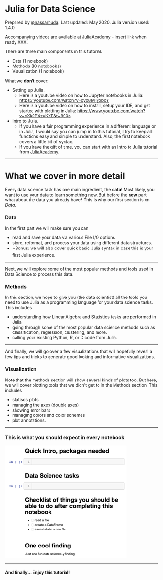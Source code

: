 # Julia for Data Science
Prepared by [@nassarhuda](https://github.com/nassarhuda). Last updated: May 2020. Julia version used: 1.4.0

Accompanying videos are available at JuliaAcademy - insert link when ready XXX.

There are three main components in this tutorial.
- Data (1 notebook)
- Methods (10 notebooks)
- Visualization (1 notebook)

What we **don't** cover:
- Setting up Julia.
    - Here is a youtube video on how to Jupyter notebooks in Julia: https://youtube.com/watch?v=oyx8M1yoboY
    - Here is a youtube video on how to install, setup your IDE, and get started with plotting in Julia: https://www.youtube.com/watch?v=eXk9PXzuKXE&t=890s
- Intro to Julia.
    - If you have a fair programming experience in a different language or in Julia, I would say you can jump in to this tutorial, I try to keep all functions easy and simple to understand. Also, the first notebook covers a little bit of syntax.
    - If you have the gift of time, you can start with an Intro to Julia tutorial from [JuliaAcademy](https://juliaacademy.com/p/intro-to-julia).

----------------------------
# What we cover in more detail

Every data science task has one main ingredient, the **data**! Most likely, you want to use your data to learn something new. But before the **new** part, what about the data you already have? This is why our first section is on _Data_.  

### Data
In the first part we will make sure you can
- read and save your data via various File I/O options
- store, reformat, and process your data using different data structures.
- ⭐Bonus: we will also cover quick basic Julia syntax in case this is your first Julia experience.

---

Next, we will explore some of the most popular methods and tools used in Data Science to process this data.
### Methods
In this section, we hope to give you (the data scientist) all the tools you need to use Julia as a programming language for your data science tasks. This includes
- understanding how Linear Algebra and Statistics tasks are performed in Julia
- going through some of the most popular data science methods such as classification, regression, clustering, and more.
- calling your existing Python, R, or C code from Julia.
-----
And finally, we will go over a few visualizations that will hopefully reveal a few tips and tricks to generate good looking and informative visualizations.
### Visualization
Note that the methods section will show several kinds of plots too. But here, we will cover plotting tools that we didn't get to in the Methods section. This includes
- statiscs plots
- managing the axes (double axes)
- showing error bars
- managing colors and color schemes
- plot annotations.

--------
### This is what you should expect in every notebook
<img src="data/format.png" width="400">

-----
#### And finally... Enjoy this tutorial!
